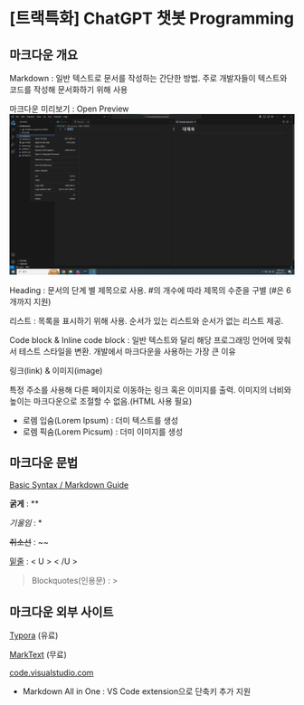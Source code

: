# [트랙특화] ChatGPT 챗봇 Programming

## 마크다운 개요

Markdown : 일반 텍스트로 문서를 작성하는 간단한 방법. 주로 개발자들이 텍스트와 코드를 작성해 문서화하기 위해 사용

마크다운 미리보기 : Open Preview
![Untitled](./Pictures/Markdown%20Preview.png)

Heading : 문서의 단계 별 제목으로 사용. #의 개수에 따라 제목의 수준을 구별 (#은 6개까지 지원)

리스트 : 목록을 표시하기 위해 사용. 순서가 있는 리스트와 순서가 없는 리스트 제공.

Code block & Inline code block : 일반 텍스트와 달리 해당 프로그래밍 언어에 맞춰서 테스트 스타일을 변환. 개발에서 마크다운을 사용하는 가장 큰 이유

링크(link) & 이미지(image)

특정 주소를 사용해 다른 페이지로 이동하는 링크 혹은 이미지를 출력. 이미지의 너비와 높이는 마크다운으로 조절할 수 없음.(HTML 사용 필요)

- 로렘 입숨(Lorem Ipsum) : 더미 텍스트를 생성
- 로렘 픽숨(Lorem Picsum) : 더미 이미지를 생성

## 마크다운 문법
[Basic Syntax / Markdown Guide](https://www.markdownguide.org/basic-syntax/)

**굵게** : ** 

*기울임* : *

~~취소선~~ : ~~

<U>밑줄</U> : < U > < /U >

> Blockquotes(인용문) : >

## 마크다운 외부 사이트

[Typora](https://typora.io/) (유료)

[MarkText](https://www.marktext.cc/) (무료)

[code.visualstudio.com](https://code.visualstudio.com/docs/languages/markdown)
- Markdown All in One :  VS Code extension으로 단축키 추가 지원